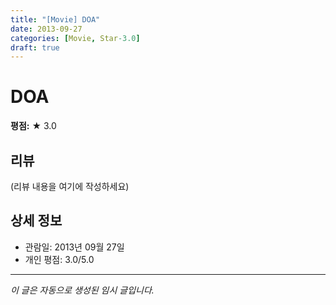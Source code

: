 ```yaml
---
title: "[Movie] DOA"
date: 2013-09-27
categories: [Movie, Star-3.0]
draft: true
---
```


# DOA

**평점:** ★ 3.0

## 리뷰

(리뷰 내용을 여기에 작성하세요)

## 상세 정보

- 관람일: 2013년 09월 27일
- 개인 평점: 3.0/5.0

---

*이 글은 자동으로 생성된 임시 글입니다.*
